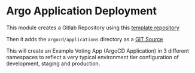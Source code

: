 # Argo Application Deployment

This module creates a Gitlab Repository using this [template repository](https://gitlab.com/codefresh-contrib/example-voting-app)

Then it adds the `argocd/applications` directory as a [GIT Source](https://codefresh.io/docs/docs/installation/gitops/git-sources)

This will create an Example Voting App (ArgoCD Application) in 3 different namespaces to reflect a very typical environment tier configuration of development, staging and production.